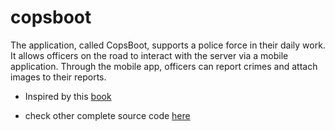 # copsboot

The application, called CopsBoot, supports a police force in their daily work. It allows officers on the road to interact with the server via a mobile application. Through the mobile app, officers can report crimes and attach images to their reports.

- Inspired by this [book](https://www.infoq.com/minibooks/spring-boot-building-api-backend)

- check other complete source code [here](https://github.com/wimdeblauwe/spring-boot-building-api-backend)
